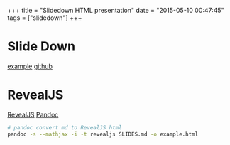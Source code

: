 +++
title = "Slidedown HTML presentation"
date = "2015-05-10 00:47:45"
tags = ["slidedown"]
+++
# Slide Down
[example](http://cyrusn.github.io/slidedown/)
[github](http://github.com/cyrusn/slidedown/)

# RevealJS
[RevealJS](http://lab.hakim.se/reveal-js/#/)
[Pandoc](http://johnmacfarlane.net/pandoc/demo/example9/producing-slide-shows-with-pandoc.html)

```sh
# pandoc convert md to RevealJS html
pandoc -s --mathjax -i -t revealjs SLIDES.md -o example.html
```

